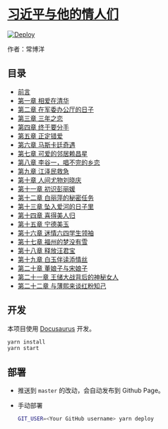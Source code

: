 # [习近平与他的情人们](https://xijinping0.github.io/lovers/docs/toc)

[![Deploy](https://github.com/xijinping0/lovers/actions/workflows/deploy.yaml/badge.svg)](https://github.com/xijinping0/lovers/actions/workflows/deploy.yaml)

作者：常博洋

## 目录

- [前言](https://xijinping0.github.io/lovers/docs/ch00)
- [第一章 相爱在清华](https://xijinping0.github.io/lovers/docs/ch01)
- [第二章 在军委办公厅的日子](https://xijinping0.github.io/lovers/docs/ch02)
- [第三章 三年之恋](https://xijinping0.github.io/lovers/docs/ch03)
- [第四章 终于要分手](https://xijinping0.github.io/lovers/docs/ch04)
- [第五章 正定错爱](https://xijinping0.github.io/lovers/docs/ch05)
- [第六章 马斯卡廷奇遇](https://xijinping0.github.io/lovers/docs/ch06)
- [第七章 可爱的邻居赖昌星](https://xijinping0.github.io/lovers/docs/ch07)
- [第八章 李谷一，唱不完的乡恋](https://xijinping0.github.io/lovers/docs/ch08)
- [第九章 江泽民救急](https://xijinping0.github.io/lovers/docs/ch09)
- [第十章 人间尤物刘晓庆](https://xijinping0.github.io/lovers/docs/ch10)
- [第十一章 初识彭丽媛](https://xijinping0.github.io/lovers/docs/ch11)
- [第十二章 白丽萍的秘密任务](https://xijinping0.github.io/lovers/docs/ch12)
- [第十三章 坠入爱河的日子里](https://xijinping0.github.io/lovers/docs/ch13)
- [第十四章 喜得美人归](https://xijinping0.github.io/lovers/docs/ch14)
- [第十五章 宁德美玉](https://xijinping0.github.io/lovers/docs/ch15)
- [第十六章 迷情六四学生领袖](https://xijinping0.github.io/lovers/docs/ch16)
- [第十七章 福州的梦没有雪](https://xijinping0.github.io/lovers/docs/ch17)
- [第十八章 释放汪君宝](https://xijinping0.github.io/lovers/docs/ch18)
- [第十九章 白玉伴读添情丝](https://xijinping0.github.io/lovers/docs/ch19)
- [第二十章 董娘子与宋娘子](https://xijinping0.github.io/lovers/docs/ch20)
- [第二十一章 王储大战背后的神秘女人](https://xijinping0.github.io/lovers/docs/ch21)
- [第二十二章 与薄熙来谈红粉知己](https://xijinping0.github.io/lovers/docs/ch22)

## 开发

本项目使用 [Docusaurus](https://docusaurus.io/docs) 开发。

```sh
yarn install
yarn start
```

## 部署

- 推送到 `master` 的改动，会自动发布到 Github Page。
- 手动部署

  ```sh
  GIT_USER=<Your GitHub username> yarn deploy
  ```
